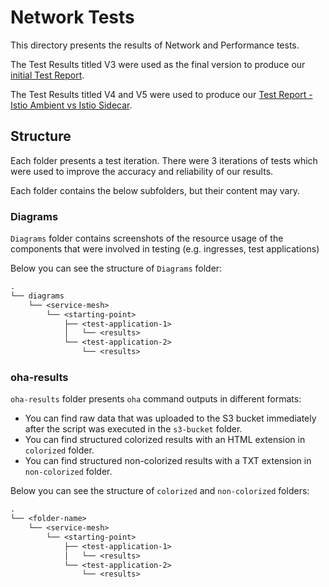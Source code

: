 # Network Tests

This directory presents the results of Network and Performance tests.

The Test Results titled V3 were used as the final version to produce our [initial Test Report](./../docs/test-report.md).

The Test Results titled V4 and V5 were used to produce our [Test Report - Istio Ambient vs Istio Sidecar](./../docs/test-report-istio.md).

## Structure

Each folder presents a test iteration. There were 3 iterations of tests which were used to improve the accuracy and reliability of our results.

Each folder contains the below subfolders, but their content may vary.

### Diagrams

`Diagrams` folder contains screenshots of the resource usage of the components that were involved in testing (e.g. ingresses, test applications)

Below you can see the structure of `Diagrams` folder:

```txt
.
└── diagrams
    └── <service-mesh>
        └── <starting-point>
            ├── <test-application-1>
            │   └── <results>
            └── <test-application-2>
                └── <results>
```

### oha-results

`oha-results` folder presents `oha` command outputs in different formats:

* You can find raw data that was uploaded to the S3 bucket immediately after the script was executed in the `s3-bucket` folder.
* You can find structured colorized results with an HTML extension in `colorized` folder.
* You can find structured non-colorized results with a TXT extension in `non-colorized` folder.

Below you can see the structure of `colorized` and `non-colorized` folders:

```txt
.
└── <folder-name>
    └── <service-mesh>
        └── <starting-point>
            ├── <test-application-1>
            │   └── <results>
            └── <test-application-2>
                └── <results>
```
